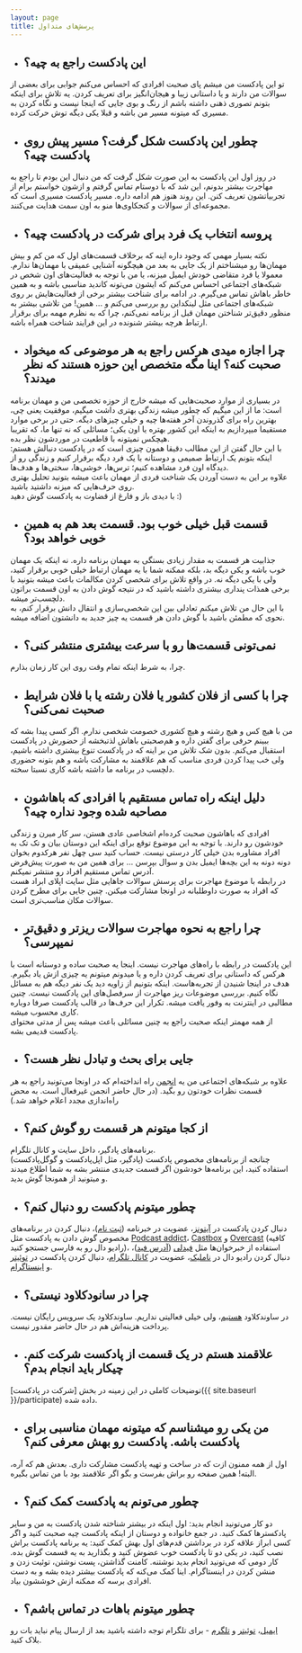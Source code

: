 ```yaml
---
layout: page
title: پرسش‌های متداول
---
```

- ## این پادکست راجع به چیه؟
تو این پادکست من میشم پای صحبت افرادی که احساس می‌کنم جوابی برای بعضی از سوالات من دارند و یا داستانی زیبا و هیجان‌انگیز برای تعریف کردن. یه تلاش برای اینکه بتونم تصوری ذهنی داشته باشم از رنگ و بوی جایی که اینجا نیست و نگاه کردن به مسیری که میتونه مسیر من باشه و قبلا یکی دیگه توش حرکت کرده.  

- ## چطور این پادکست شکل گرفت؟ مسیر پیش روی پادکست چیه؟
در روز اول این پادکست به این صورت شکل گرفت که من دنبال این بودم تا راجع به مهاجرت بیشتر بدونم، این شد که با دوستام تماس گرفتم و ازشون خواستم برام از تجربیاتشون تعریف کنن. این روند هنوز هم ادامه داره. مسیر پادکست مسیری است که مجموعه‌ای از سوالات و کنجکاوی‌ها منو به اون سمت هدایت می‌کنند.

- ## پروسه انتخاب یک فرد برای شرکت در پادکست چیه؟
نکته بسیار مهمی که وجود داره اینه که برخلاف قسمت‌های اول که من کم و بیش مهمان‌ها رو میشناختم از یک جایی به بعد من هیچگونه آشنایی عمیقی با مهمان‌ها ندارم. معمولا یا فرد متقاضی خودش ایمیل میزنه، یا من با توجه به فعالیت‌های اون شخص در شبکه‌های اجتماعی احساس می‌کنم که ایشون می‌تونه کاندید مناسبی باشه و به همین خاطر باهاش تماس می‌گیرم. در ادامه برای شناخت بیشتر برخی از فعالیت‌هایش بر روی شبکه‌های اجتماعی مثل لینکداین رو بررسی می‌کنم و ... همین! من تلاشی بیشتر به منظور دقیق‌تر شناختن مهمان قبل از برنامه نمی‌کنم، چرا که به نظرم مهمه برای برقرار ارتباط هرچه بیشتر شنونده در این فرایند شناخت همراه باشه.

- ## چرا اجازه میدی هرکس راجع به هر موضوعی که میخواد صحبت کنه؟ اینا مگه متخصص این حوزه هستند که نظر میدند؟
در بسیاری از موارد صحبت‌هایی که میشه خارج از حوزه تخصصی من و مهمان برنامه است: ما از این میگیم که چطور میشه زندگی بهتری داشت میگیم، موفقیت یعنی چی، بهترین راه برای گذروندن آخر هفته‌ها چیه و خیلی چیزهای دیگه. حتی در برخی موارد مستقیما میپردازیم به اینکه این کشور بهتره یا اون یکی؛ مسائلی که نه تنها ما، که تقریبا هیچکس نمیتونه با قاطعیت در موردشون نظر بده.  
با این حال گفتن از این مطالب دقیقا همون چیزی است که در پادکست دنبالش هستم: اینکه بتونم یک ارتباط صمیمی و دوستانه با یک فرد دیگه برقرار کنیم و زندگی رو از دیدگاه اون فرد مشاهده کنیم؛ ترس‌ها، خوشی‌ها، سختی‌ها و هدف‌ها.  
علاوه بر این به دست آوردن یک شناخت فردی از مهمان باعث میشه بتونید تحلیل بهتری روی حرف‌هایی که میزنه داشتید باشید.  
با دیدی باز و فارغ از قضاوت به پادکست گوش دهید :)

- ## قسمت قبل خیلی خوب بود. قسمت بعد هم به همین خوبی خواهد بود؟
جذابیت هر قسمت به مقدار زیادی بستگی به مهمان برنامه داره. نه اینکه یک مهمان خوب باشه و یکی دیگه بد، بلکه ممکنه شما با یه مهمان ارتباط خیلی خوبی برقرار کنید، ولی با یکی دیگه نه. در واقع تلاش برای شخصی کردن مکالمات باعث میشه بتونید با برخی همذات پنداری بیشتری داشته باشید که در نتیجه گوش دادن به اون قسمت براتون دلچسب‌تر میشه.  
با این حال من تلاش میکنم تعادلی بین این شخصی‌سازی و انتقال دانش برقرار کنم، به نحوی که مطمئن باشید با گوش دادن هر قسمت یه چیز جدید به دانشتون اضافه میشه.


- ## نمی‌تونی قسمت‌ها رو با سرعت بیشتری منتشر کنی؟
چرا، به شرط اینکه تمام وقت روی این کار زمان بذارم.

- ## چرا با کسی از فلان کشور یا فلان رشته یا با فلان شرایط صحبت نمی‌کنی؟
من با هیچ کس و هیچ رشته و هیچ کشوری خصومت شخصی ندارم. اگر کسی پیدا بشه که ببینم حرفی برای گفتن داره و هم‌صحبتی باهاش لذتبخشه از حضورش در پادکست استقبال می‌کنم. بدون شک تلاش من بر اینه که در پادکست تنوع بیشتری داشته باشیم، ولی خب پیدا کردن فردی مناسب که هم علاقمند به مشارکت باشه و هم بتونه حضوری دلچسب در برنامه ما داشته باشه کاری نسبتا سخته.

- ## دلیل اینکه راه تماس مستقیم با افرادی که باهاشون مصاحبه شده وجود نداره چیه؟
افرادی که باهاشون صحبت کرده‌ام اشخاصی عادی هستن، سر کار میرن و زندگی خودشون رو دارند. با توجه به این موضوع توقع برای اینکه این دوستان بیان و تک تک به افراد مشاوره بدن خیلی کار درستی نیست. حساب کنید سی چهل نفر هرکدوم بخوان دونه دونه به این بچه‌ها ایمیل بدن و سوال بپرسن … برای همین من به صورت پیش‌فرض آدرس تماس مستقیم افراد رو منتشر نمیکنم.  
در رابطه با موضوع مهاجرت برای پرسش سوالات جاهایی مثل سایت اپلای ابراد هست که افراد به صورت داوطلبانه در اونجا مشارکت میکنن. چنین جایی برای مطرح کردن سوالات مکان مناسب‌تری است.

- ## چرا راجع به نحوه مهاجرت سوالات ریزتر و دقیق‌تر نمیپرسی؟
این پادکست در رابطه با راه‌های مهاجرت نیست. اینجا یه صحبت ساده و دوستانه است با هرکس که داستانی برای تعریف کردن داره و یا میدونم میتونم یه چیزی ازش یاد بگیرم. هدف در اینجا شنیدن از تجربه‌هاست. اینکه بتونیم از زاویه دید یک نفر دیگه هم به مسائل نگاه کنیم. بررسی موضوعات ریز مهاجرت از سرفصل‌های این پادکست نیست. چنین مطالبی در اینترنت به وفور یافت میشه. تکرار این حرف‌ها در قالب پادکست صرفا دوباره کاری محسوب میشه.  
از همه مهمتر اینکه صحبت راجع به چنین مسائلی باعث میشه پس از مدتی محتوای پادکست قدیمی بشه.

- ## جایی برای بحث و تبادل نظر هست؟
علاوه بر شبکه‌های اجتماعی من یه [انجمن](https://forum.radiodaal.ir/) راه انداخته‌ام که در اونجا می‌تونید راجع به هر قسمت نظرات خودتون رو بگید. (در حال حاضر انجمن غیرفعال است. به محض راه‌اندازی مجدد اعلام خواهد شد.)

- ## از کجا میتونم هر قسمت رو گوش کنم؟
برنامه‌های پادگیر، داخل سایت و کانال تلگرام.  
چنانجه از برنامه‌های مخصوص پادکست (پادگیر، مثل اپل‌پادکست و گوگل‌پادکست) استفاده کنید، این برنامه‌ها خودشون اگر قسمت جدیدی منتشر بشه به شما اطلاع میدند و میتونید از همونجا گوش بدید.

- ## چطور میتونم پادکست رو دنبال کنم؟
دنبال کردن پادکست در [آیتونز](http://apple.co/2go4xdT)، عضویت در خبرنامه ([ثبت نام](http://eepurl.com/cVyx_r))، دنبال کردن در برنامه‌های مخصوص گوش دادن به پادکست مثل [Podcast addict](https://play.google.com/store/apps/details?id=com.bambuna.podcastaddict&hl=en)، [Castbox](http://castbox.fm/) و [Overcast](http://overcast.fm/) (کافیه رادیو دال رو به فارسی جستجو کنید)،
استفاده از خبرخوان‌ها مثل [فیدلی](http://feedly.com) ([آدرس فید]({{site.baseurl}}/podcast.rss))، دنبال کردن رادیو دال در [ناملیک](http://namlik.me/channel/%D8%B1%D8%A7%D8%AF%DB%8C%D9%88%20%D8%AF%D8%A7%D9%84)، عضویت در [کانال تلگرام](https://t.me/radioDaal)، دنبال کردن پادکست در [توئیتر](https://twitter.com/radioDaal) و [اینستاگرام](https://www.instagram.com/radioDaal).

- ## چرا در سانودکلاود نیستی؟
در ساوندکلاود [هستیم](https://soundcloud.com/arashthr/sets/radio-daal)، ولی خیلی فعالیتی نداریم. ساوندکلاود یک سرویس رایگان نیست. پرداخت هزینه‌اش هم در حال حاضر مقدور نیست.

- ## علاقمند هستم در یک قسمت از پادکست شرکت کنم. چیکار باید انجام بدم؟
توضیحات کاملی در این زمینه در بخش [شرکت در پادکست]({{ site.baseurl }}/participate) داده شده.

- ## من یکی رو میشناسم که میتونه مهمان مناسبی برای پادکست باشه. پادکست رو بهش معرفی کنم؟
اول از همه ممنون ازت که در ساخت و تهیه پادکست مشارکت داری. بعدش هم که آره، البته! همین صفحه رو براش بفرست و بگو اگر علاقمند بود با من تماس بگیره.

- ## چطور می‌تونم به پادکست کمک کنم؟
دو کار می‌تونید انجام بدید: اول اینکه در بیشتر شناخته شدن پادکست به من و سایر پادکسترها کمک کنید. در جمع خانواده و دوستان از اینکه پادکست چیه صحبت کنید و اگر کسی ابراز علاقه کرد در برداشتن قدم‌‌های اول بهش کمک کنید: یه برنامه پادکست براش نصب کنید، در یکی دو تا پادکست خوب عضوش کنید و بگذارید به یه قسمت گوش بده.
کار دومی که می‌تونید انجام بدید نوشتنه. کامنت گذاشتن، پست نوشتن، توئیت زدن و منشن کردن در اینستاگرام. اینا کمک می‌کنه که پادکست بیشتر دیده بشه و به دست افرادی برسه که ممکنه ازش خوششون بیاد.  

- ## چطور میتونم باهات در تماس باشم؟
[ایمیل](radioDaal@outlook.com)، [توئیتر](https://twitter.com/radioDaal) و [تلگرم](https://t.me/radioDaalBot) - برای تلگرام توجه داشته باشید بعد از ارسال پیام نباید بات رو بلاک کنید.
